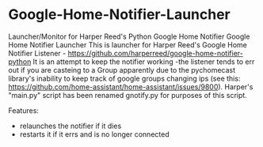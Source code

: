 # Google-Home-Notifier-Launcher
Launcher/Monitor for Harper Reed's Python Google Home Notifier
Google Home Notifier Launcher
This is launcher for Harper Reed's Google Home Notifier Listener - https://github.com/harperreed/google-home-notifier-python
It is an attempt to keep the notifier working -the listener tends to err out if you are casteing to a Group apparently due to the 
pychomecast library's inability to keep track of google groups changing ips (see this: https://github.com/home-assistant/home-assistant/issues/9800). Harper's "main.py" script has been renamed gnotify.py for purposes of this script.

Features:
 - relaunches the notifier if it dies
 - restarts it if it errs and is no longer connected
